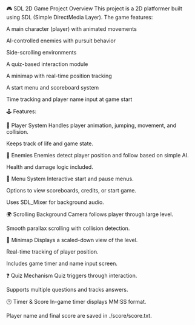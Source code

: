 🎮 SDL 2D Game Project
Overview
This project is a 2D platformer built using SDL (Simple DirectMedia Layer). 
The game features:

A main character (player) with animated movements

AI-controlled enemies with pursuit behavior

Side-scrolling environments

A quiz-based interaction module

A minimap with real-time position tracking

A start menu and scoreboard system

Time tracking and player name input at game start

🕹️ Features:

👤 Player System
Handles player animation, jumping, movement, and collision.

Keeps track of life and game state.

👾 Enemies
Enemies detect player position and follow based on simple AI.

Health and damage logic included.

📜 Menu System
Interactive start and pause menus.

Options to view scoreboards, credits, or start game.

Uses SDL_Mixer for background audio.

🌍 Scrolling Background
Camera follows player through large level.

Smooth parallax scrolling with collision detection.

🧭 Minimap
Displays a scaled-down view of the level.

Real-time tracking of player position.

Includes game timer and name input screen.

❓ Quiz Mechanism
Quiz triggers through interaction.

Supports multiple questions and tracks answers.

🕒 Timer & Score
In-game timer displays MM:SS format.

Player name and final score are saved in ./score/score.txt.
